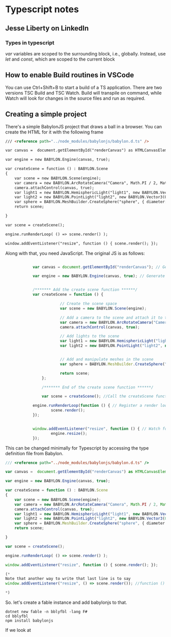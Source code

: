 # Typescript notes

## Jesse Liberty on LinkedIn

### Types in typescript

*var* variables are scoped to the surrounding block, i.e., globally.  Instead, use *let* and *const*, which are scoped to the current block

## How to enable Build routines in VSCode

You can use Ctrl+Shift+B to start a build of a TS application.  There are two versions TSC Build and TSC Watch.  Build will transpile on command, while Watch will look for changes in the source files and run as required.

## Creating a simple project

There's a simple BabylonJS project that draws a ball in a browser.  You can create the HTML for it with the following frame

```html
/// <reference path="../node_modules/babylonjs/babylon.d.ts" />

var canvas =  document.getElementById("renderCanvas") as HTMLCanvasElement;

var engine = new BABYLON.Engine(canvas, true);

var createScene = function () : BABYLON.Scene 
{
    var scene = new BABYLON.Scene(engine);
    var camera = new BABYLON.ArcRotateCamera("Camera", Math.PI / 2, Math.PI / 2, 2, BABYLON.Vector3.Zero(), scene);
    camera.attachControl(canvas, true);
    var light1 = new BABYLON.HemisphericLight("light1", new BABYLON.Vector3(1, 1, 0), scene);
    var light2 = new BABYLON.PointLight("light2", new BABYLON.Vector3(0,1,-1), scene);
    var sphere = BABYLON.MeshBuilder.CreateSphere("sphere", { diameter:2}, scene);
    return scene;

}

var scene = createScene();

engine.runRenderLoop( () => scene.render() );

window.addEventListener("resize", function () { scene.render(); });
```
Along with that, you need JavaScript.  The original JS is as follows:
```javascript

            var canvas = document.getElementById("renderCanvas"); // Get the canvas element 

            var engine = new BABYLON.Engine(canvas, true); // Generate the BABYLON 3D engine


            /******* Add the create scene function ******/
            var createScene = function () {

                        // Create the scene space
                        var scene = new BABYLON.Scene(engine);

                        // Add a camera to the scene and attach it to the canvas
                        var camera = new BABYLON.ArcRotateCamera("Camera", Math.PI / 2, Math.PI / 2, 2, BABYLON.Vector3.Zero(), scene);
                        camera.attachControl(canvas, true);

                        // Add lights to the scene
                        var light1 = new BABYLON.HemisphericLight("light1", new BABYLON.Vector3(1, 1, 0), scene);
                        var light2 = new BABYLON.PointLight("light2", new BABYLON.Vector3(0, 1, -1), scene);


                        // Add and manipulate meshes in the scene
                        var sphere = BABYLON.MeshBuilder.CreateSphere("sphere", {diameter:2}, scene);

                        return scene;
                };

                /******* End of the create scene function ******/    

                var scene = createScene(); //Call the createScene function

            engine.runRenderLoop(function () { // Register a render loop to repeatedly render the scene
                    scene.render();
            });


            window.addEventListener("resize", function () { // Watch for browser/canvas resize events
                    engine.resize();
            });
```
This can be changed minimally for Typescript by accessing the type definition file from Babylon.

```typescript
/// <reference path="../node_modules/babylonjs/babylon.d.ts" />

var canvas =  document.getElementById("renderCanvas") as HTMLCanvasElement;

var engine = new BABYLON.Engine(canvas, true);

var createScene = function () : BABYLON.Scene 
{
    var scene = new BABYLON.Scene(engine);
    var camera = new BABYLON.ArcRotateCamera("Camera", Math.PI / 2, Math.PI / 2, 2, BABYLON.Vector3.Zero(), scene);
    camera.attachControl(canvas, true);
    var light1 = new BABYLON.HemisphericLight("light1", new BABYLON.Vector3(1, 1, 0), scene);
    var light2 = new BABYLON.PointLight("light2", new BABYLON.Vector3(0,1,-1), scene);
    var sphere = BABYLON.MeshBuilder.CreateSphere("sphere", { diameter:2}, scene);
    return scene;

}

var scene = createScene();

engine.runRenderLoop( () => scene.render() );

window.addEventListener("resize", function () { scene.render(); });

(* 
Note that another way to write that last line is to say
window.addEventListener("resize", () => scene.render()); //function () { scene.render(); });

*)
```


So. let's create a fable instance and add babylonjs to that.

```
dotnet new fable -n bblyfbl -lang F#
cd bblyfbl
npm install babylonjs
```
If we look at 
